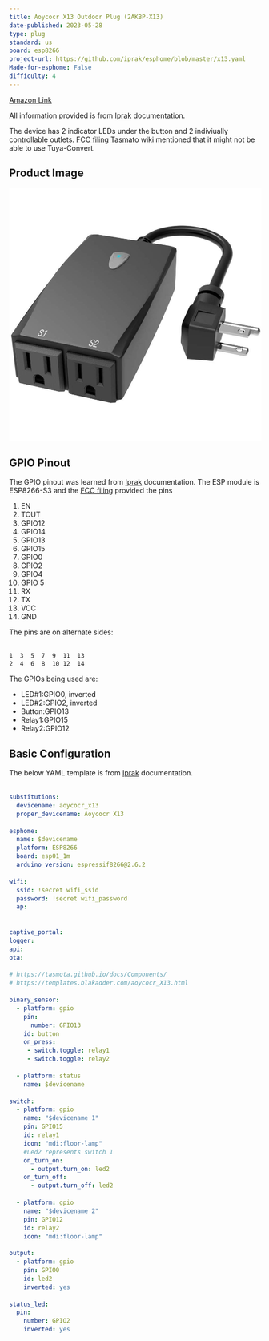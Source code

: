 ```yaml
---
title: Aoycocr X13 Outdoor Plug (2AKBP-X13)
date-published: 2023-05-28
type: plug
standard: us
board: esp8266
project-url: https://github.com/iprak/esphome/blob/master/x13.yaml
Made-for-esphome: False
difficulty: 4
---
```

[Amazon Link](https://amzn.to/3XyT5Ag)

All information provided is from [Iprak](https://github.com/iprak) documentation.

The device has 2 indicator LEDs under the button and 2 indiviually controllable outlets.
[FCC filing](https://fccid.io/2AKBP-X13/)
[Tasmato](https://templates.blakadder.com/aoycocr_X13.html) wiki mentioned that it might not be able to use Tuya-Convert.

## Product Image

![Aoycocr-X13](X13.png)

## GPIO Pinout

The GPIO pinout was learned from [Iprak](https://github.com/iprak/esphome/blob/master/Instructions/Aoycocr-x13.md) documentation.
The ESP module is ESP8266-S3 and the [FCC filing](https://fccid.io/2AKBPESP8266-S3/Users-Manual/User-Manual-3594791) provided the pins

1. EN
2. TOUT
3. GPIO12
4. GPIO14
5. GPIO13
6. GPIO15
7. GPIO0
8. GPIO2
9. GPIO4
10. GPIO 5
11. RX
12. TX
13. VCC
14. GND

The pins are on alternate sides:

```us

1  3  5  7  9  11  13
2  4  6  8  10 12  14

```

The GPIOs being used are:

* LED#1:GPIO0, inverted
* LED#2:GPIO2, inverted
* Button:GPIO13
* Relay1:GPIO15
* Relay2:GPIO12

## Basic Configuration

The below YAML template is from [Iprak](https://github.com/iprak/esphome/blob/master/x13.yaml) documentation.

```yaml

substitutions:
  devicename: aoycocr_x13
  proper_devicename: Aoycocr X13

esphome:
  name: $devicename
  platform: ESP8266
  board: esp01_1m
  arduino_version: espressif8266@2.6.2

wifi:
  ssid: !secret wifi_ssid
  password: !secret wifi_password
  ap:


captive_portal:
logger:
api:
ota:

# https://tasmota.github.io/docs/Components/
# https://templates.blakadder.com/aoycocr_X13.html

binary_sensor:
  - platform: gpio
    pin:
      number: GPIO13
    id: button
    on_press:
     - switch.toggle: relay1
     - switch.toggle: relay2

  - platform: status
    name: $devicename

switch:
  - platform: gpio
    name: "$devicename 1"
    pin: GPIO15
    id: relay1
    icon: "mdi:floor-lamp"
    #Led2 represents switch 1
    on_turn_on:
      - output.turn_on: led2
    on_turn_off:
      - output.turn_off: led2

  - platform: gpio
    name: "$devicename 2"
    pin: GPIO12
    id: relay2
    icon: "mdi:floor-lamp"

output:
  - platform: gpio
    pin: GPIO0
    id: led2
    inverted: yes

status_led:
  pin:
    number: GPIO2
    inverted: yes

```
